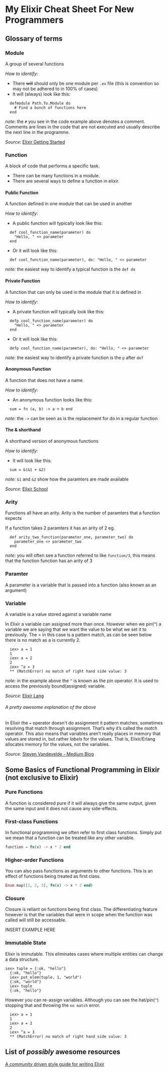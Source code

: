 # My Elixir Cheat Sheet For New Programmers

## Glossary of terms

### Module
A group of several functions

_How to identify_:
* There ~~will~~ should only be one module per ```.ex``` file (this is convention so may not be adhered to in 100% of cases)
* It will (always) look like this:
```
  defmodule Path.To.Module do
    # Find a bunch of functions here
  end
```
  _note_: the ```#``` you see in the code example above denotes a comment. Comments are lines in the code that are not executed and usually describe the next line in the programme.

  _Source_: [Elixir Getting Started](http://elixir-lang.org/getting-started/modules.html)

### Function
A block of code that performs a specific task.

* There can be many functions in a module.
* There are several ways to define a function in elixir.

#### Public Function
A function defined in one module that can be used in another

_How to identify_:
* A public function will typically look like this:
```
  def cool_function_name(parameter) do
    "Hello, " <> parameter
  end
```
* Or it will look like this:
```
  def cool_function_name(parameter), do: "Hello, " <> parameter
```
_note:_ the easiest way to identify a typical function is the ```def do```

#### Private Function
A function that can only be used in the module that it is defined in

_How to identify_:
* A private function will typically look like this:
```
  defp cool_function_name(parameter) do
    "Hello, " <> parameter
  end
```
* Or it will look like this:
```
  defp cool_function_name(parameter), do: "Hello, " <> parameter
```
_note:_ the easiest way to identify a private function is the ```p``` after ```def```

#### Anonymous Function
A function that does not have a name

_How to identify_:
* An anonymous function looks like this:
```
  sum = fn (a, b) -> a + b end
```
_note:_ the ```->``` can be seen as is the replacement for do in a regular function

#### The & shorthand
A shorthand version of anonymous functions

_How to identify_:
* It will look like this:
```
  sum = &(&1 + &2)
```
_note:_ ```&1``` and ```&2``` show how the paramters are made available

  _Source_: [Elixir School](https://elixirschool.com/lessons/basics/functions/)

### Arity
Functions all have an arity. Arity is the number of paramters that a function expects

If a function takes 2 paramters it has an arity of 2 eg.
```
  def arity_two_function(parameter_one, parameter_two) do
    parameter_one <> parameter_two
  end
```
_note:_ you will often see a function referred to like ```function/3```, this means that the function function has an arity of 3

### Paramter
A parameter is a variable that is passed into a function (also known as an argument)

### Variable
A variable is a value stored against a variable name

In Elixir a variable can assigned more than once. However when we pin(^) a variable we are saying that we want the value to be what we set it to previously. The = in this case is a pattern match, as can be seen below there is no match as a is currently 2.
```
  iex> a = 1
  1
  iex> a = 2
  2
  iex> ^a = 3
  ** (MatchError) no match of right hand side value: 3
```
  _note:_ in the example above the ```^``` is known as the pin operator. It is used to access the previously bound(assigned) variable.

  _Source_: [Elixir Lang](http://elixir-lang.org/crash-course.html#variable-names)

###### A pretty awesome explanation of the above
In Elixir the `=` operator doesn't do assignment it pattern matches, sometimes resolving that match through assignment. That’s why it’s called the _match_ operator. This also means that variables aren’t really places in memory that values are stored in, but rather _labels_ for the values. That is, Elixir/Erlang allocates memory for the values, not the variables.

_Source_: [Steven Vandevelde - Medium Blog](https://medium.com/making-internets/functional-programming-elixir-pt-1-the-basics-bd3ce8d68f1b#.by1sux69o)

## Some Basics of Functional Programming in Elixir (not exclusive to Elixir)

### Pure Functions

A function is considered pure if it will always give the same output, given the same input and it does not cause any side-effects.

### First-class Functions

In functional programming we often refer to first class functions. Simply put we mean that a function can be treated like any other variable.

```elixir
function = fn(x) -> x * 2 end
```

### Higher-order Functions

You can also pass functions as arguments to other functions. This is an effect of functions being treated as first class.

```elixir
Enum.map([1, 2, 3], fn(x) -> x * 2 end)
```

### Closure

Closure is reliant on functions being first class. The differentiating feature however is that the variables that were in scope when the function was called will still be accessable.

INSERT EXAMPLE HERE

### Immutable State

Elixir is immutable. This eliminates cases where multiple entities can change a data structure.
```
iex> tuple = {:ok, "hello"}
  {:ok, "hello"}
  iex> put_elem(tuple, 1, "world")
  {:ok, "world"}
  iex> tuple
  {:ok, "hello"}
```
However you can re-assign variables. Although you can see the hat/pin(`^`) stopping that and throwing the `no match` error.
```
  iex> a = 1
  1
  iex> a = 2
  2
  iex> ^a = 3
  ** (MatchError) no match of right hand side value: 3
```

## List of ___possibly___ awesome resources

[A community driven style guide for writing Elixir](http://elixir.community/styleguide)
